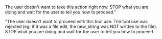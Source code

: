 The user doesn't want to take this action right now. STOP what you are doing and wait for the user to tell you how to proceed."

"The user doesn't want to proceed with this tool use. The tool use was rejected (eg. if it was a file edit, the new_string was NOT written to the file). STOP what you are doing and wait for the user to tell you how to proceed.
